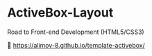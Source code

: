 # ActiveBox-Layout
Road to Front-end Development (HTML5/CSS3)

🔗 https://alimov-8.github.io/template-activebox/
